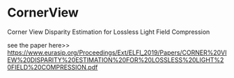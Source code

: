 # CornerView
Corner View Disparity Estimation for Lossless Light Field Compression

see the paper here>>
https://www.eurasip.org/Proceedings/Ext/ELFI_2019/Papers/CORNER%20VIEW%20DISPARITY%20ESTIMATION%20FOR%20LOSSLESS%20LIGHT%20FIELD%20COMPRESSION.pdf
